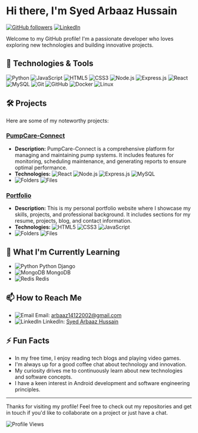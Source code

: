 # Hi there, I'm Syed Arbaaz Hussain

[![GitHub followers](https://img.shields.io/github/followers/SyedArbaazHussain?label=Follow&style=social)](https://github.com/SyedArbaazHussain)
[![LinkedIn](https://img.shields.io/badge/LinkedIn-Connect-blue)](https://www.linkedin.com/in/syed-arbaaz-hussain-7267ab228)

Welcome to my GitHub profile! I'm a passionate developer who loves exploring new technologies and building innovative projects.

## 🔧 Technologies & Tools

![Python](https://img.icons8.com/color/40/000000/python.png)
![JavaScript](https://img.icons8.com/color/40/000000/javascript.png)
![HTML5](https://img.icons8.com/color/40/000000/html-5.png)
![CSS3](https://img.icons8.com/color/40/000000/css3.png)
![Node.js](https://img.icons8.com/color/40/000000/nodejs.png)
![Express.js](https://img.icons8.com/color/40/000000/express.png)
![React](https://img.icons8.com/plasticine/40/000000/react.png)
![MySQL](https://img.icons8.com/ios-filled/40/000000/mysql-logo.png)
![Git](https://img.icons8.com/color/40/000000/git.png)
![GitHub](https://img.icons8.com/fluent/40/000000/github.png)
![Docker](https://img.icons8.com/color/40/000000/docker.png)
![Linux](https://img.icons8.com/color/40/000000/linux.png)

## 🛠️ Projects

Here are some of my noteworthy projects:

### [PumpCare-Connect](https://github.com/SyedArbaazHussain/PumpCare-Connect)
- **Description:** PumpCare-Connect is a comprehensive platform for managing and maintaining pump systems. It includes features for monitoring, scheduling maintenance, and generating reports to ensure optimal performance.
- **Technologies:** ![React](https://img.icons8.com/plasticine/30/000000/react.png) ![Node.js](https://img.icons8.com/color/30/000000/nodejs.png) ![Express.js](https://img.icons8.com/color/30/000000/express.png) ![MySQL](https://img.icons8.com/ios-filled/30/000000/mysql-logo.png)
- ![Folders](https://img.shields.io/github/directory-file-count/SyedArbaazHussain/PumpCare-Connect?type=dir&style=for-the-badge&label=Folders)   ![Files](https://img.shields.io/github/directory-file-count/SyedArbaazHussain/PumpCare-Connect?type=file&style=for-the-badge&label=Files)

### [Portfolio](https://github.com/SyedArbaazHussain/Portfolio)
- **Description:** This is my personal portfolio website where I showcase my skills, projects, and professional background. It includes sections for my resume, projects, blog, and contact information.
- **Technologies:** ![HTML5](https://img.icons8.com/color/30/000000/html-5.png) ![CSS3](https://img.icons8.com/color/30/000000/css3.png) ![JavaScript](https://img.icons8.com/color/30/000000/javascript.png)
- ![Folders](https://img.shields.io/github/directory-file-count/SyedArbaazHussain/Portfolio?type=dir&style=for-the-badge&label=Files)   ![Files](https://img.shields.io/github/directory-file-count/SyedArbaazHussain/Portfolio?type=file&style=for-the-badge&label=Files)

## 🌱 What I'm Currently Learning

- ![Python](https://img.icons8.com/color/20/000000/python.png) Python Django
- ![MongoDB](https://img.icons8.com/color/20/000000/mongodb.png) MongoDB
- ![Redis](https://img.icons8.com/color/20/000000/redis.png) Redis

## 📫 How to Reach Me

- ![Email](https://img.icons8.com/?size=20&id=LPcVDft9Isqt&format=png&color=000000) Email: [arbaaz14122002@gmail.com](mailto:arbaaz14122002@gmail.com)
- ![LinkedIn](https://img.icons8.com/?size=20&id=13930&format=png&color=000000) LinkedIn: [Syed Arbaaz Hussain](https://www.linkedin.com/in/syed-arbaaz-hussain-7267ab228)

## ⚡ Fun Facts

- In my free time, I enjoy reading tech blogs and playing video games.
- I'm always up for a good coffee chat about technology and innovation.
- My curiosity drives me to continuously learn about new technologies and software concepts.
- I have a keen interest in Android development and software engineering principles.

---

Thanks for visiting my profile! Feel free to check out my repositories and get in touch if you'd like to collaborate on a project or just have a chat.


![Profile Views](https://komarev.com/ghpvc/?username=SyedArbaazHussain&color=blue)

